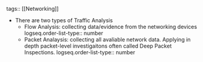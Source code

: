 tags:: [[Networking]]

- There are two types of Traffic Analysis
	- Flow Analysis: collecting data/evidence from the networking devices
	  logseq.order-list-type:: number
	- Packet Analaysis: collecting all avaliable network data. Applying in depth packet-level investigaitons often called Deep Packet Inspections.
	  logseq.order-list-type:: number